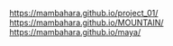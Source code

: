 https://mambahara.github.io/project_01/
https://mambahara.github.io/MOUNTAIN/
https://mambahara.github.io/maya/
